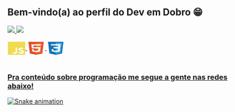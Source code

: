 ## Bem-vindo(a) ao perfil do Dev em Dobro 😁

 <div>
   <a href="https://github.com/Luc4s-S1lv4">
   <img height="180em" src="https://github-readme-stats.vercel.app/api?username=Luc4s-S1lv4&show_icons=true&theme=tokyonight&include_all_commits=true&count_private=true"/>
   <img height="180em" src="https://github-readme-stats.vercel.app/api/top-langs/?username=Luc4s-S1lv4&layout=compact&langs_count=6&theme=tokyonight"/>

</div>
<div style="display: inline_block"><br>
  <img align="center" alt="Js" height="30" width="40" src="https://raw.githubusercontent.com/devicons/devicon/master/icons/javascript/javascript-plain.svg">
  <img align="center" alt="HTML" height="30" width="40" src="https://raw.githubusercontent.com/devicons/devicon/master/icons/html5/html5-original.svg">
  <img align="center" alt="CSS" height="30" width="40" src="https://raw.githubusercontent.com/devicons/devicon/master/icons/css3/css3-original.svg">
</div>
 
 <br>
 
  ### Pra conteúdo sobre programação me segue a gente nas redes abaixo!
 
<div> 
  
  ![Snake animation](https://github.com/Luc4s-S1lv4/Luc4s-S1lv4/blob/output/github-contribution-grid-snake.svg)

</div>
